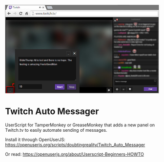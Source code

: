 ![alt tag](https://raw.githubusercontent.com/doubtingreality/twitch-auto-messager/master/cover-auto-messager.jpg)

# Twitch Auto Messager
UserScript for TamperMonkey or GreaseMonkey that adds a new panel on Twitch.tv to easily automate sending of messages.

Install it through OpenUserJS: https://openuserjs.org/scripts/doubtingreality/Twitch_Auto_Messager

Or read: https://openuserjs.org/about/Userscript-Beginners-HOWTO
